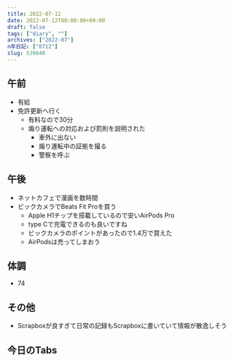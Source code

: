 ```yaml
---
title: 2022-07-12
date: 2022-07-12T00:00:00+09:00
draft: false
tags: ["diary", ""]
archives: ["2022-07"]
n年日記: ["0712"]
slug: 539648
---
```

## 午前
- 有給
- 免許更新へ行く
  - 有料なので30分
  - 煽り運転への対応および罰則を説明された
    - 車外に出ない
    - 煽り運転中の証拠を撮る
    - 警察を呼ぶ
## 午後
- ネットカフェで漫画を数時間
- ビックカメラでBeats Fit Proを買う
  - Apple H1チップを搭載しているので安いAirPods Pro
  - type Cで充電できるのも良いですね
  - ビックカメラのポイントがあったので1.4万で買えた
  - AirPodsは売ってしまおう
## 体調
- 74
## その他
- Scrapboxが良すぎて日常の記録もScrapboxに書いていて情報が散逸しそう
## 今日のTabs